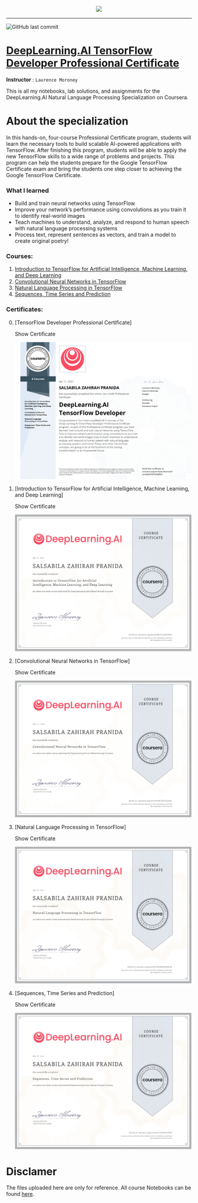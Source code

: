 <p align="center">

  <img height="100" src="https://wordpress.deeplearning.ai/wp-content/uploads/2021/02/LogoFiles_DeepLearning_PrimaryLogo.png">  

</p>
<hr>  

![GitHub last commit](https://img.shields.io/github/last-commit/irasalsabila/DeepLearning.AI-Tensorflow-Developer?style=flat-square)

# [DeepLearning.AI TensorFlow Developer Professional Certificate](https://www.coursera.org/professional-certificates/tensorflow-in-practice)
**Instructor** : `Laurence Moroney`

 This is all my notebooks, lab solutions, and assignments for the DeepLearning.AI Natural Language Processing Specialization on Coursera.
 
 # About the specialization
 In this hands-on, four-course Professional Certificate program, students will learn the necessary tools to build scalable AI-powered applications with TensorFlow. After finishing this program, students will be able to apply the new TensorFlow skills to a wide range of problems and projects. This program can help the students prepare for the Google TensorFlow Certificate exam and bring the students one step closer to achieving the Google TensorFlow Certificate.

 ### What I learned
 - Build and train neural networks using TensorFlow
 - Improve your network’s performance using convolutions as you train it to identify real-world images
 - Teach machines to understand, analyze, and respond to human speech with natural language processing systems
 - Process text, represent sentences as vectors, and train a model to create original poetry!

### Courses:
1. [Introduction to TensorFlow for Artificial Intelligence, Machine Learning, and Deep Learning](https://github.com/irasalsabila/DeepLearning.AI-Tensorflow-Developer/tree/main/01%20-%20Intoruction%20to%20TensorFlow%20for%20AI%2C%20ML%2C%20DL)  
2. [Convolutional Neural Networks in TensorFlow](https://github.com/irasalsabila/DeepLearning.AI-Tensorflow-Developer/tree/main/02%20-%20CNN%20in%20TensorFlow)  
3. [Natural Language Processing in TensorFlow](https://github.com/irasalsabila/DeepLearning.AI-Tensorflow-Developer/tree/main/03%20-%20NLP%20in%20TensorFlow)  
4. [Sequences, Time Series and Prediction](https://github.com/irasalsabila/DeepLearning.AI-Tensorflow-Developer/tree/main/04%20-%20Sequences%2C%20Time%20Series%2C%20and%20Prediction)  


### Certificates:
0. [TensorFlow Developer Professional Certificate]
   <summary>Show Certificate</summary><p>

      [<img src="https://github.com/irasalsabila/DeepLearning.AI-Tensorflow-Developer/blob/main/misc/00%20-%20Coursera%20W5LPNTD5B8GN.jpg" />](https://coursera.org/verify/W5LPNTD5B8GN)

  </p></details>

1. [Introduction to TensorFlow for Artificial Intelligence, Machine Learning, and Deep Learning]
   <summary>Show Certificate</summary><p>

      [<img src="https://github.com/irasalsabila/DeepLearning.AI-Tensorflow-Developer/blob/main/misc/01%20-%20Coursera%20B5SYL2DHXFVN.jpg" />](https://coursera.org/verify/B5SYL2DHXFVN)

  </p></details>

2. [Convolutional Neural Networks in TensorFlow]
   <summary>Show Certificate</summary><p>

      [<img src="https://github.com/irasalsabila/DeepLearning.AI-Tensorflow-Developer/blob/main/misc/02%20-%20Coursera%20ABCQAC2JL62D.jpg" />](https://coursera.org/verify/ABCQAC2JL62D)

  </p></details>

3. [Natural Language Processing in TensorFlow]  
   <summary>Show Certificate</summary><p>

      [<img src="https://github.com/irasalsabila/DeepLearning.AI-Tensorflow-Developer/blob/main/misc/03%20-%20Coursera%20T8SG8HEKGMLW.jpg" />](https://coursera.org/verify/T8SG8HEKGMLW)

  </p></details>

4. [Sequences, Time Series and Prediction]
   <summary>Show Certificate</summary><p>

      [<img src="https://github.com/irasalsabila/DeepLearning.AI-Tensorflow-Developer/blob/main/misc/04%20-%20Coursera%20CCZX6Z547P5R.jpg" />](https://coursera.org/verify/CCZX6Z547P5R)

  </p></details>


 # Disclamer
The files uploaded here are only for reference. 
All course Notebooks can be found [here](https://github.com/lmoroney/dlaicourse).

